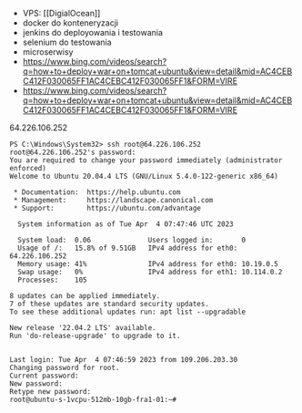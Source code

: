 - VPS: [[DigialOcean]]
- docker do konteneryzacji
- jenkins do deployowania i testowania
- selenium do testowania
- microserwisy
- https://www.bing.com/videos/search?q=how+to+deploy+war+on+tomcat+ubuntu&view=detail&mid=AC4CEBC412F030065FF1AC4CEBC412F030065FF1&FORM=VIRE
- https://www.bing.com/videos/search?q=how+to+deploy+war+on+tomcat+ubuntu&view=detail&mid=AC4CEBC412F030065FF1AC4CEBC412F030065FF1&FORM=VIRE

64.226.106.252

```
PS C:\Windows\System32> ssh root@64.226.106.252
root@64.226.106.252's password:
You are required to change your password immediately (administrator enforced)
Welcome to Ubuntu 20.04.4 LTS (GNU/Linux 5.4.0-122-generic x86_64)

 * Documentation:  https://help.ubuntu.com
 * Management:     https://landscape.canonical.com
 * Support:        https://ubuntu.com/advantage

  System information as of Tue Apr  4 07:47:46 UTC 2023

  System load:  0.06              Users logged in:       0
  Usage of /:   15.8% of 9.51GB   IPv4 address for eth0: 64.226.106.252
  Memory usage: 41%               IPv4 address for eth0: 10.19.0.5
  Swap usage:   0%                IPv4 address for eth1: 10.114.0.2
  Processes:    105

8 updates can be applied immediately.
7 of these updates are standard security updates.
To see these additional updates run: apt list --upgradable

New release '22.04.2 LTS' available.
Run 'do-release-upgrade' to upgrade to it.


Last login: Tue Apr  4 07:46:59 2023 from 109.206.203.30
Changing password for root.
Current password:
New password:
Retype new password:
root@ubuntu-s-1vcpu-512mb-10gb-fra1-01:~#
```
